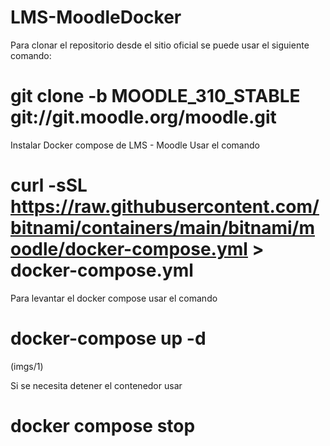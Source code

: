 # LMS-MoodleDocker

Para clonar el repositorio desde el sitio oficial se puede usar el siguiente comando:
# git clone -b MOODLE_310_STABLE git://git.moodle.org/moodle.git

Instalar Docker compose de LMS - Moodle
Usar el comando
# curl -sSL https://raw.githubusercontent.com/bitnami/containers/main/bitnami/moodle/docker-compose.yml > docker-compose.yml

Para levantar el docker compose usar el comando
# docker-compose up -d

(imgs/1)

Si se necesita detener el contenedor usar
# docker compose stop

